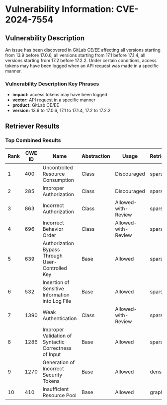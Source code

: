 # Vulnerability Information: CVE-2024-7554

## Vulnerability Description
An issue has been discovered in GitLab CE/EE affecting all versions starting from 13.9 before 17.0.6, all versions starting from 17.1 before 17.1.4, all versions starting from 17.2 before 17.2.2. Under certain conditions, access tokens may have been logged when an API request was made in a specific manner.

### Vulnerability Description Key Phrases
- **impact:** access tokens may have been logged
- **vector:** API request in a specific manner
- **product:** GitLab CE/EE
- **version:** 13.9 to 17.0.6, 17.1 to 17.1.4, 17.2 to 17.2.2

## Retriever Results

### Top Combined Results

| Rank | CWE ID | Name | Abstraction | Usage  | Retrievers | Individual Scores |
|------|--------|------|-------------|-------|------------|-------------------|
| 1 | 400 | Uncontrolled Resource Consumption | Class | Discouraged | sparse | 0.118 |
| 2 | 285 | Improper Authorization | Class | Discouraged | sparse | 0.117 |
| 3 | 863 | Incorrect Authorization | Class | Allowed-with-Review | sparse | 0.113 |
| 4 | 696 | Incorrect Behavior Order | Class | Allowed-with-Review | sparse | 0.113 |
| 5 | 639 | Authorization Bypass Through User-Controlled Key | Base | Allowed | sparse | 0.109 |
| 6 | 532 | Insertion of Sensitive Information into Log File | Base | Allowed | sparse | 0.108 |
| 7 | 1390 | Weak Authentication | Class | Allowed-with-Review | sparse | 0.105 |
| 8 | 1286 | Improper Validation of Syntactic Correctness of Input | Base | Allowed | sparse | 0.104 |
| 9 | 1270 | Generation of Incorrect Security Tokens | Base | Allowed | dense | 0.475 |
| 10 | 410 | Insufficient Resource Pool | Base | Allowed | graph | 0.002 |

